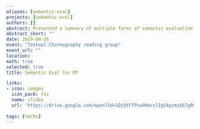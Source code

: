 ```yaml
---
aliases: [semantic-eval]
projects: [semantic-eval]
authors: []
abstract: Presented a summary of multiple forms of semantic evaluation for MT to the Textual Choreography reading group.
abstract_short: ""
date: 2019-04-26
event: "Textual Choreography reading group" 
event_url: ""
location: 
math: true
selected: true
title: Semantic Eval for MT 

links:
- icon: images
  icon_pack: fas
  name: slides
  url: "https://drive.google.com/open?id=1QjQtFTPxw90mcvlIgS4pzmzXb7g00YBr"
  
tags: [techo]
---
```



